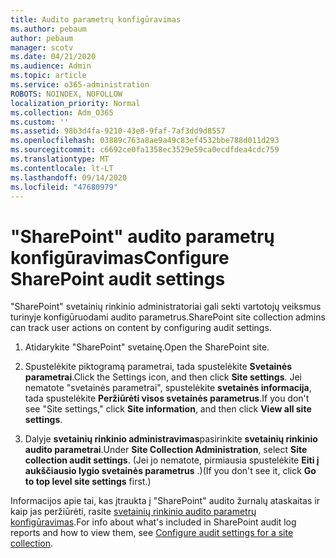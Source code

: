 ```yaml
---
title: Audito parametrų konfigūravimas
ms.author: pebaum
author: pebaum
manager: scotv
ms.date: 04/21/2020
ms.audience: Admin
ms.topic: article
ms.service: o365-administration
ROBOTS: NOINDEX, NOFOLLOW
localization_priority: Normal
ms.collection: Adm_O365
ms.custom: ''
ms.assetid: 98b3d4fa-9210-43e8-9faf-7af3dd9d8557
ms.openlocfilehash: 03889c763a8ae9a49c83ef4532bbe788d011d293
ms.sourcegitcommit: c6692ce0fa1358ec3529e59ca0ecdfdea4cdc759
ms.translationtype: MT
ms.contentlocale: lt-LT
ms.lasthandoff: 09/14/2020
ms.locfileid: "47680979"
---
```

# <a name="configure-sharepoint-audit-settings"></a><span data-ttu-id="4dabd-102">"SharePoint" audito parametrų konfigūravimas</span><span class="sxs-lookup"><span data-stu-id="4dabd-102">Configure SharePoint audit settings</span></span>

<span data-ttu-id="4dabd-103">"SharePoint" svetainių rinkinio administratoriai gali sekti vartotojų veiksmus turinyje konfigūruodami audito parametrus.</span><span class="sxs-lookup"><span data-stu-id="4dabd-103">SharePoint site collection admins can track user actions on content by configuring audit settings.</span></span>
  
1. <span data-ttu-id="4dabd-104">Atidarykite "SharePoint" svetainę.</span><span class="sxs-lookup"><span data-stu-id="4dabd-104">Open the SharePoint site.</span></span>
    
2. <span data-ttu-id="4dabd-105">Spustelėkite piktogramą parametrai, tada spustelėkite **Svetainės parametrai**.</span><span class="sxs-lookup"><span data-stu-id="4dabd-105">Click the Settings icon, and then click **Site settings**.</span></span> <span data-ttu-id="4dabd-106">Jei nematote "svetainės parametrai", spustelėkite **svetainės informacija**, tada spustelėkite **Peržiūrėti visos svetainės parametrus**.</span><span class="sxs-lookup"><span data-stu-id="4dabd-106">If you don't see "Site settings," click **Site information**, and then click **View all site settings**.</span></span>
    
3. <span data-ttu-id="4dabd-107">Dalyje **svetainių rinkinio administravimas**pasirinkite **svetainių rinkinio audito parametrai**.</span><span class="sxs-lookup"><span data-stu-id="4dabd-107">Under **Site Collection Administration**, select **Site collection audit settings**.</span></span> <span data-ttu-id="4dabd-108">(Jei jo nematote, pirmiausia spustelėkite **Eiti į aukščiausio lygio svetainės parametrus** .)</span><span class="sxs-lookup"><span data-stu-id="4dabd-108">(If you don't see it, click **Go to top level site settings** first.)</span></span> 
    
<span data-ttu-id="4dabd-109">Informacijos apie tai, kas įtraukta į "SharePoint" audito žurnalų ataskaitas ir kaip jas peržiūrėti, rasite [svetainių rinkinio audito parametrų konfigūravimas](https://go.microsoft.com/fwlink/?linkid=404050).</span><span class="sxs-lookup"><span data-stu-id="4dabd-109">For info about what's included in SharePoint audit log reports and how to view them, see [Configure audit settings for a site collection](https://go.microsoft.com/fwlink/?linkid=404050).</span></span>
  

